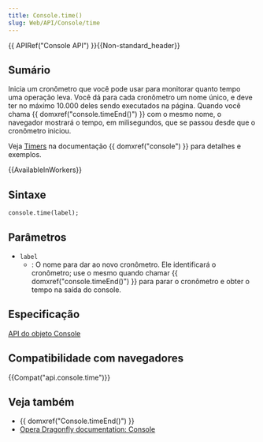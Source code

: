 ```yaml
---
title: Console.time()
slug: Web/API/Console/time
---
```

{{ APIRef("Console API") }}{{Non-standard_header}}

## Sumário

Inicia um cronômetro que você pode usar para monitorar quanto tempo uma operação leva. Você dá para cada cronômetro um nome único, e deve ter no máximo 10.000 deles sendo executados na página. Quando você chama {{ domxref("console.timeEnd()") }} com o mesmo nome, o navegador mostrará o tempo, em milisegundos, que se passou desde que o cronômetro iniciou.

Veja [Timers](/pt-BR/DOM/console#Timers) na documentação {{ domxref("console") }} para detalhes e exemplos.

{{AvailableInWorkers}}

## Sintaxe

```
console.time(label);
```

## Parâmetros

- `label`
  - : O nome para dar ao novo cronômetro. Ele identificará o cronômetro; use o mesmo quando chamar {{ domxref("console.timeEnd()") }} para parar o cronômetro e obter o tempo na saída do console.

## Especificação

[API do objeto Console](/pt-BR/docs/Web/API/Console)

## Compatibilidade com navegadores

{{Compat("api.console.time")}}

## Veja também

- {{ domxref("Console.timeEnd()") }}
- [Opera Dragonfly documentation: Console](http://www.opera.com/dragonfly/documentation/console/)
